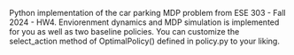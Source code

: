 Python implementation of the car parking MDP problem from ESE 303 - Fall 2024 - HW4. Enviorenment dynamics and MDP simulation is implemented for you as well as two baseline policies. You can customize the select_action method of OptimalPolicy() defined in policy.py to your liking.